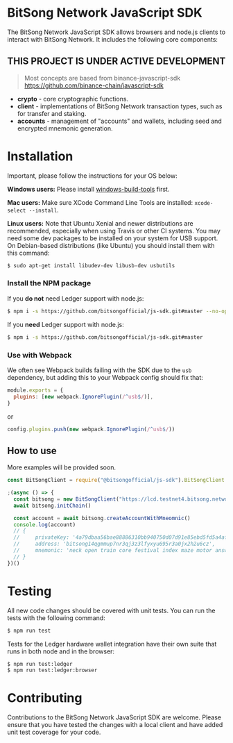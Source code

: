 # BitSong Network JavaScript SDK

The BitSong Network JavaScript SDK allows browsers and node.js clients to
interact with BitSong Network. It includes the following core components:

## THIS PROJECT IS UNDER ACTIVE DEVELOPMENT

> Most concepts are based from binance-javascript-sdk
> https://github.com/binance-chain/javascript-sdk

- **crypto** - core cryptographic functions.
- **client** - implementations of BitSong Network transaction types, such as for
  transfer and staking.
- **accounts** - management of "accounts" and wallets, including seed and
  encrypted mnemonic generation.

# Installation

Important, please follow the instructions for your OS below:

**Windows users:** Please install
[windows-build-tools](https://www.npmjs.com/package/windows-build-tools) first.

**Mac users:** Make sure XCode Command Line Tools are installed:
`xcode-select --install`.

**Linux users:** Note that Ubuntu Xenial and newer distributions are
recommended, especially when using Travis or other CI systems. You may need some
dev packages to be installed on your system for USB support. On Debian-based
distributions (like Ubuntu) you should install them with this command:

```bash
$ sudo apt-get install libudev-dev libusb-dev usbutils
```

### Install the NPM package

If you **do not** need Ledger support with node.js:

```bash
$ npm i -s https://github.com/bitsongofficial/js-sdk.git#master --no-optional
```

If you **need** Ledger support with node.js:

```bash
$ npm i -s https://github.com/bitsongofficial/js-sdk.git#master
```

### Use with Webpack

We often see Webpack builds failing with the SDK due to the `usb` dependency,
but adding this to your Webpack config should fix that:

```js
module.exports = {
  plugins: [new webpack.IgnorePlugin(/^usb$/)],
}
```

or

```js
config.plugins.push(new webpack.IgnorePlugin(/^usb$/))
```

## How to use

More examples will be provided soon.

```js
const BitSongClient = require("@bitsongofficial/js-sdk").BitSongClient

;(async () => {
  const bitsong = new BitSongClient("https://lcd.testnet4.bitsong.network")
  await bitsong.initChain()

  const account = await bitsong.createAccountWithMneomnic()
  console.log(account)
  // {
  //     privateKey: '4a79dbaa56bae88886310bb940750d07d91e85ebd5fd5a4afb3ff44f74a3af78',
  //     address: 'bitsong14qgmmup7nr3qj3z3lfyxyu695r3a0jx2h2u6cz',
  //     mnemonic: 'neck open train core festival index maze motor answer secret speak gesture any layer dice guitar canyon gaze monitor frown lemon effort purse father'
  // }
})()
```

# Testing

All new code changes should be covered with unit tests. You can run the tests
with the following command:

```bash
$ npm run test
```

Tests for the Ledger hardware wallet integration have their own suite that runs
in both node and in the browser:

```bash
$ npm run test:ledger
$ npm run test:ledger:browser
```

# Contributing

Contributions to the BitSong Network JavaScript SDK are welcome. Please ensure
that you have tested the changes with a local client and have added unit test
coverage for your code.
